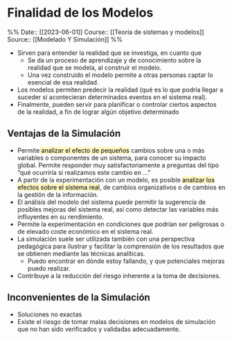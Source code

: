 # Finalidad de los Modelos

%%
Date:: [[2023-06-01]]
Course:: [[Teoría de sistemas y modelos]]
Source:: [[Modelado Y Simulación]]
%%

- Sirven para entender la realidad que se investiga, en cuanto que
	- Se da un proceso de aprendizaje y de conocimiento sobre la realidad que se modela, al construir el modelo.  
	- Una vez construido el modelo permite a otras personas captar lo esencial de  esa realidad.  
-  Los modelos permiten predecir la realidad (qué es lo que podría llegar a suceder si acontecieran determinados eventos en el sistema real).  
- Finalmente, pueden servir para planificar o controlar ciertos aspectos de la realidad, a fin de lograr algún objetivo determinado

## Ventajas de la Simulación
- Permite<mark style="background: #FFF3A3A6;"> analizar el efecto de pequeños</mark> cambios sobre una o más variables o componentes de un sistema, para conocer su impacto global. Permite responder muy satisfactoriamente a preguntas del tipo “qué ocurriría si realizamos este cambio  en ...” 
- A partir de la experimentación con un modelo, es posible <mark style="background: #FFF3A3A6;">analizar los efectos sobre el sistema real</mark>, de cambios organizativos o de cambios en la gestión de la información.
- El análisis del modelo del sistema puede permitir la sugerencia de posibles mejoras del sistema real, así como detectar las variables más influyentes en su rendimiento.
- Permite la experimentación en condiciones que podrían ser peligrosas o de elevado  coste económico en el sistema real. 
- La simulación suele ser utilizada también con una perspectiva pedagógica para  ilustrar y facilitar la comprensión de los resultados que se obtienen mediante las  técnicas analíticas.  
	- Puedo encontrar en dónde estoy fallando, y que potenciales mejoras puedo realizar.
- Contribuye a la reducción del riesgo inherente a la toma de decisiones.


## Inconvenientes de la Simulación
- Soluciones no exactas
- Existe el riesgo de tomar malas decisiones en modelos de simulación que no han sido verificados y validadas adecuadamente.